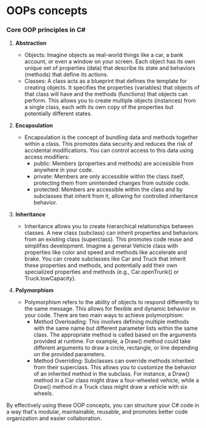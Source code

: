 # OOPs concepts

### Core OOP principles in C#

1. **Abstraction**
    - Objects: Imagine objects as real-world things like a car, a bank account, or even a window on your screen. Each object has its own unique set of properties (data) that describe its state and behaviors (methods) that define its actions.
    - Classes: A class acts as a blueprint that defines the template for creating objects. It specifies the properties (variables) that objects of that class will have and the methods (functions) that objects can perform. This allows you to create multiple objects (instances) from a single class, each with its own copy of the properties but potentially different states.

2. **Encapsulation**

    - Encapsulation is the concept of bundling data and methods together within a class. This promotes data security and reduces the risk of accidental modifications. You can control access to this data using access modifiers:
        - public: Members (properties and methods) are accessible from anywhere in your code.
        - private: Members are only accessible within the class itself, protecting them from unintended changes from outside code.
        - protected: Members are accessible within the class and by subclasses that inherit from it, allowing for controlled inheritance behavior.

3. **Inheritance**
    - Inheritance allows you to create hierarchical relationships between classes. A new class (subclass) can inherit properties and behaviors from an existing class (superclass). This promotes code reuse and simplifies development. Imagine a general Vehicle class with properties like color and speed and methods like accelerate and brake. You can create subclasses like Car and Truck that inherit these properties and methods, and potentially add their own specialized properties and methods (e.g., Car.openTrunk() or Truck.towCapacity).

4. **Polymorphism**
    - Polymorphism refers to the ability of objects to respond differently to the same message. This allows for flexible and dynamic behavior in your code. There are two main ways to achieve polymorphism:
        - Method Overloading: This involves defining multiple methods with the same name but different parameter lists within the same class. The appropriate method is called based on the arguments provided at runtime. For example, a Draw() method could take different arguments to draw a circle, rectangle, or line depending on the provided parameters.
        - Method Overriding: Subclasses can override methods inherited from their superclass. This allows you to customize the behavior of an inherited method in the subclass. For instance, a Draw() method in a Car class might draw a four-wheeled vehicle, while a Draw() method in a Truck class might draw a vehicle with six wheels.

By effectively using these OOP concepts, you can structure your C# code in a way that's modular, maintainable, reusable, and promotes better code organization and easier collaboration.
